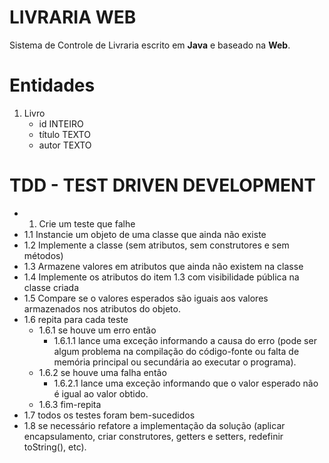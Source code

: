 LIVRARIA WEB
=

Sistema de Controle de Livraria escrito em **Java** e baseado na **Web**.

Entidades
==

1. Livro
    * id                    INTEIRO
    * título                TEXTO
    * autor                 TEXTO


TDD - TEST DRIVEN DEVELOPMENT
==
* 1. Crie um teste que falhe
* 1.1 Instancie um objeto de uma classe que ainda não existe
* 1.2 Implemente a classe (sem atributos, sem construtores e sem métodos)
* 1.3 Armazene valores em atributos que ainda não existem na classe
* 1.4 Implemente os atributos do item 1.3 com visibilidade pública na classe criada
* 1.5 Compare se o valores esperados são iguais aos valores armazenados nos atributos do objeto.
* 1.6 repita para cada teste
    * 1.6.1 se houve um erro então
        * 1.6.1.1 lance uma exceção informando a causa do erro (pode ser algum problema na compilação do código-fonte ou falta de memória
        principal ou secundária ao executar o programa).
    * 1.6.2 se houve uma falha então
        * 1.6.2.1 lance uma exceção informando que o valor esperado não é igual ao valor obtido.
    * 1.6.3 fim-repita
* 1.7 todos os testes foram bem-sucedidos
* 1.8 se necessário refatore a implementação da solução (aplicar encapsulamento, criar construtores, getters e setters, redefinir toString(), etc). 
